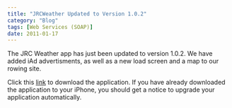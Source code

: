 ```yaml
---
title: "JRCWeather Updated to Version 1.0.2"
category: "Blog"
tags: [Web Services (SOAP)]
date: 2011-01-17
---
```


The JRC Weather app has just been updated to version 1.0.2\. We have added iAd advertisments, as well as a new load screen and a map to our rowing site.

Click this [link](http://itunes.apple.com/WebObjects/MZStore.woa/wa/viewSoftware?id=331466014&mt=8) to download the application. If you have already downloaded the application to your iPhone, you should get a notice to upgrade your application automatically.